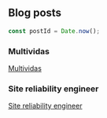 ## Blog posts

```js
const postId = Date.now();
```

### Multividas
[Multividas](https://soulaimaneyahya.com/posts/1734297862742)

### Site reliability engineer
[Site reliability engineer](https://soulaimaneyahya.com/posts/1733051726927)
